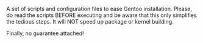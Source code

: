 A set of scripts and configuration files to ease Gentoo installation.
Please, do read the scripts BEFORE executing and be aware that this only 
simplifies the tedious steps. It will NOT speed up package or kernel 
building.

Finally, no guarantee attached!
